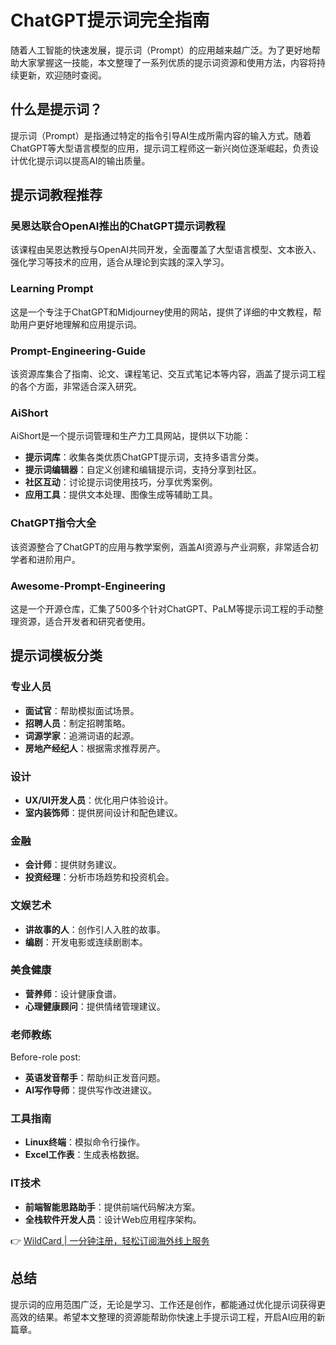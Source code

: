# ChatGPT提示词完全指南

随着人工智能的快速发展，提示词（Prompt）的应用越来越广泛。为了更好地帮助大家掌握这一技能，本文整理了一系列优质的提示词资源和使用方法，内容将持续更新，欢迎随时查阅。

## 什么是提示词？

提示词（Prompt）是指通过特定的指令引导AI生成所需内容的输入方式。随着ChatGPT等大型语言模型的应用，提示词工程师这一新兴岗位逐渐崛起，负责设计优化提示词以提高AI的输出质量。

## 提示词教程推荐

### 吴恩达联合OpenAI推出的ChatGPT提示词教程
该课程由吴恩达教授与OpenAI共同开发，全面覆盖了大型语言模型、文本嵌入、强化学习等技术的应用，适合从理论到实践的深入学习。

### Learning Prompt
这是一个专注于ChatGPT和Midjourney使用的网站，提供了详细的中文教程，帮助用户更好地理解和应用提示词。

### Prompt-Engineering-Guide
该资源库集合了指南、论文、课程笔记、交互式笔记本等内容，涵盖了提示词工程的各个方面，非常适合深入研究。

### AiShort
AiShort是一个提示词管理和生产力工具网站，提供以下功能：
- **提示词库**：收集各类优质ChatGPT提示词，支持多语言分类。
- **提示词编辑器**：自定义创建和编辑提示词，支持分享到社区。
- **社区互动**：讨论提示词使用技巧，分享优秀案例。
- **应用工具**：提供文本处理、图像生成等辅助工具。

### ChatGPT指令大全
该资源整合了ChatGPT的应用与教学案例，涵盖AI资源与产业洞察，非常适合初学者和进阶用户。

### Awesome-Prompt-Engineering
这是一个开源仓库，汇集了500多个针对ChatGPT、PaLM等提示词工程的手动整理资源，适合开发者和研究者使用。

## 提示词模板分类

### 专业人员
- **面试官**：帮助模拟面试场景。
- **招聘人员**：制定招聘策略。
- **词源学家**：追溯词语的起源。
- **房地产经纪人**：根据需求推荐房产。

### 设计
- **UX/UI开发人员**：优化用户体验设计。
- **室内装饰师**：提供房间设计和配色建议。

### 金融
- **会计师**：提供财务建议。
- **投资经理**：分析市场趋势和投资机会。

### 文娱艺术
- **讲故事的人**：创作引人入胜的故事。
- **编剧**：开发电影或连续剧剧本。

### 美食健康
- **营养师**：设计健康食谱。
- **心理健康顾问**：提供情绪管理建议。

### 老师教练
Before-role
post:
- **英语发音帮手**：帮助纠正发音问题。
- **AI写作导师**：提供写作改进建议。

### 工具指南
- **Linux终端**：模拟命令行操作。
- **Excel工作表**：生成表格数据。

### IT技术
- **前端智能思路助手**：提供前端代码解决方案。
- **全栈软件开发人员**：设计Web应用程序架构。

👉 [WildCard | 一分钟注册，轻松订阅海外线上服务](https://bbtdd.com/WildCard)

## 总结
提示词的应用范围广泛，无论是学习、工作还是创作，都能通过优化提示词获得更高效的结果。希望本文整理的资源能帮助你快速上手提示词工程，开启AI应用的新篇章。